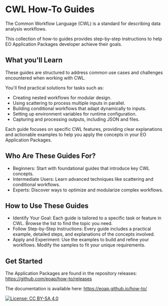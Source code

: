 # CWL How-To Guides

The Common Workflow Language (CWL) is a standard for describing data analysis workflows.

This collection of how-to guides provides step-by-step instructions to help EO Application Packages developer achieve their goals.

## What you'll Learn

These guides are structured to address common use cases and challenges encountered when working with CWL. 

You'll find practical solutions for tasks such as:

* Creating nested workflows for modular design.
* Using scattering to process multiple inputs in parallel.
* Building conditional workflows that adapt dynamically to inputs.
* Setting up environment variables for runtime configuration.
* Capturing and processing outputs, including JSON and files.

Each guide focuses on specific CWL features, providing clear explanations and actionable examples to help you apply the concepts in your EO Application Packages.

## Who Are These Guides For?

* Beginners: Start with foundational guides that introduce key CWL concepts.
* Intermediate Users: Learn advanced techniques like scattering and conditional workflows.
* Experts: Discover ways to optimize and modularize complex workflows.

## How to Use These Guides

* Identify Your Goal: Each guide is tailored to a specific task or feature in CWL. Browse the list to find the topic you need.
* Follow Step-by-Step Instructions: Every guide includes a practical example, detailed steps, and explanations of the concepts involved.
* Apply and Experiment: Use the examples to build and refine your workflows. Modify the samples to fit your unique requirements.

## Get Started

The Application Packages are found in the repository releases: https://github.com/eoap/how-to/releases

The documentation is available here: https://eoap.github.io/how-to/

[![License: CC BY-SA 4.0](https://img.shields.io/badge/License-CC_BY--SA_4.0-lightgrey.svg)](https://creativecommons.org/licenses/by-sa/4.0/)